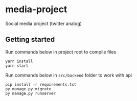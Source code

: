 # media-project
Social media project (twitter analog)

## Getting started
Run commands below in project root to compile files

```
yarn install
yarn start
```

Run commands below in `src/backend` folder to work with api

```
pip install -r requirements.txt
py manage.py migrate
py manage.py runserver
```
